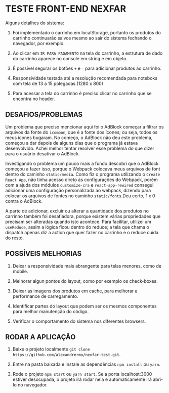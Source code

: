 # TESTE FRONT-END NEXFAR

Alguns detalhes do sistema:

1. Foi implementado o carrinho em localStorage, portanto os produtos do carrinho continuarão salvos mesmo ao sair do sistema fechando o navegador, por exemplo.

2. Ao clicar em `IR PARA PAGAMENTO` na tela do carrinho, a estrutura de dado do carrinho aparece no console em string e em objeto.

3. É possível segurar os botões `+` e `-` para adicionar produtos ao carrinho.

4. Responsividade testada até a resolução recomendada para noteboks com tela de 13 a 15 polegadas.(1280 x 800)

5. Para acessar a tela do carrinho é preciso clicar no carrinho que se encontra no header.

## DESAFIOS/PROBLEMAS

Um problema que preciso mencionar aqui foi o AdBlock começar a filtrar os arquivos da fonte do `icomoon`,
que é a fonte dos ícones; ou seja, todos os meus ícones bugaram. No começo, o AdBlock não deu este problema,
começou a dar depois de alguns dias que o programa já estava desenvolvido. Achei melhor tentar resolver esse problema
do que dizer para o usuário desativar o AdBlock.

Investigando o problema um pouco mais a fundo descobri que o AdBlock começou a fazer isso, porque o Webpack
colocava meus arquivos de font dentro do caminho `static/media`. Como fiz o programa utilizando o `Create React App`,
não tinha acesso direto às configurações do Webpack, porém com a ajuda dos módulos `customize-cra` e `react-app-rewired`
consegui adicionar uma configuração personalizada ao webpack, dizendo para colocar os arquivos de fontes no caminho
`static/fonts`.Deu certo, 1 x 0 contra o AdBlock.

A parte de adicionar, excluir ou alterar a quantidade dos produtos no carrinho também foi desafiadora, porque existem várias
propriedades que precisam ser alteradas quando isto acontece. Para facilitar, utilizei um `useReduce`, assim a lógica ficou dentro do reduce; a tela que chama o dispatch apenas diz a action que quer fazer no carrinho e o reduce cuida do resto.

## POSSÍVEIS MELHORIAS

1. Deixar a responsividade mais abrangente para telas menores, como de mobile.

2. Melhorar algun pontos do layout, como por exemplo os check-boxes.

3. Deixar as imagens dos produtos em cache, para melhorar a performance de carregamento.

4. Identificar partes do layout que podem ser os mesmos componentes para melhor manutenção do código.

5. Verificar o comportamento do sistema nos diferentes browsers.

## RODAR A APLICAÇÃO

1. Baixe o projeto localmente `git clone https://github.com/alexandrermo/nexfar-test.git`.

2. Entre na pasta baixada e instale as dependências `npm install` ou `yarn`.

3. Rode o projeto `npm start` ou `yarn start`. Se a porta localhost:3000 estiver desocupada, o projeto irá rodar nela e automaticamente irá abri-lo no navegador.
